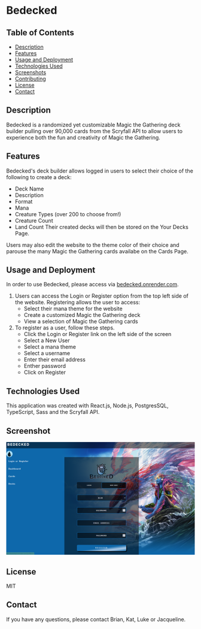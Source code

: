 # Bedecked 

## Table of Contents 
- [Description](#description)
- [Features](#features)
- [Usage and Deployment](#usage-and-deployment)
- [Technologies Used](#technologies-used)
- [Screenshots](#screenshots)
- [Contributing](#contributing)
- [License](#licence)
- [Contact](#contact)

## Description
Bedecked is a randomized yet customizable Magic the Gathering deck builder pulling over 90,000 cards from the Scryfall API to allow users to experience both the fun and creativity of Magic the Gathering.

## Features 
Bedecked's deck builder allows logged in users to select their choice of the following to create a deck: 
- Deck Name
- Description 
- Format
- Mana 
- Creature Types (over 200 to choose from!)
- Creature Count 
- Land Count
Their created decks will then be stored on the Your Decks Page. 

Users may also edit the website to the theme color of their choice and parouse the many Magic the Gathering cards availabe on the Cards Page. 

## Usage and Deployment
In order to use Bedecked, please access via [bedecked.onrender.com](bedecked.render.com). 
1. Users can access the Login or Register option from the top left side of the website. Registering allows the user to access: 
    - Select their mana theme for the website
    - Create a customized Magic the Gathering deck
    - View a selection of Magic the Gathering cards
2. To register as a user, follow these steps. 
    - Click the Login or Register link on the left side of the screen
    - Select a New User
    - Select a mana theme
    - Select a username
    - Enter their email address
    - Enther password
    - Click on Register

## Technologies Used 
This application was created with React.js, Node.js, PostgresSQL, TypeScript, Sass and the Scryfall API. 

## Screenshot
![Screenshot of Bedecked Login/ Register](/client/src/assets/Screenshot/App_Screenshot.png)

## License
MIT

## Contact
If you have any questions, please contact Brian, Kat, Luke or Jacqueline. 
